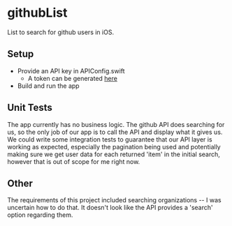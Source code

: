 # githubList
List to search for github users in iOS.

## Setup
- Provide an API key in APIConfig.swift
    - A token can be generated [here](https://github.com/settings/tokens)
- Build and run the app

## Unit Tests
The app currently has no business logic. The github API does searching for us, so the only job of our app is to call the API and display what it gives us. We could write some integration tests to guarantee that our API layer is working as expected, especially the pagination being used and potentially making sure we get user data for each returned 'item' in the initial search, however that is out of scope for me right now.

## Other
The requirements of this project included searching organizations -- I was uncertain how to do that. It doesn't look like the API provides a 'search' option regarding them.